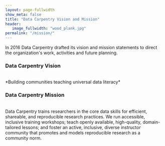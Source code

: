 ```yaml
---
layout: page-fullwidth
show_meta: false
title: "Data Carpentry Vision and Mission"
header:
   image_fullwidth: "wood_plank.jpg"
permalink: "/mission/"
---
```


In 2016 Data Carpentry drafted its vision and mission statements to direct the organization's work, activities and future planning.

### Data Carpentry Vision
<br>
    *Building communities teaching universal data literacy*

### Data Carpentry Mission
<br>
Data Carpentry trains researchers in the core data skills for efficient, shareable, and reproducible research practices. We run accessible, inclusive training workshops; teach openly available, high-quality, domain-tailored lessons; and foster an active, inclusive, diverse instructor community that promotes and models reproducible research as a community norm.
